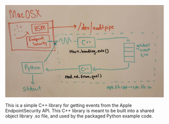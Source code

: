 ![Architecture diagram for project](./demo_diagram.png?raw=true "Demo Diagram")

This is a simple C++ library for getting events from the Apple EndpointSecurity API. 
This C++ library is meant to be built into a shared object library .so file, and used by the packaged Python example code.
